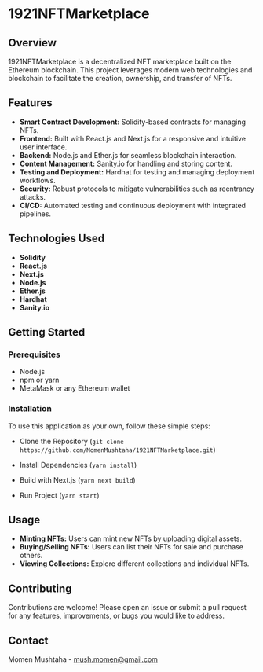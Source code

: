 # 1921NFTMarketplace

## Overview
1921NFTMarketplace is a decentralized NFT marketplace built on the Ethereum blockchain. This project leverages modern web technologies and blockchain to facilitate the creation, ownership, and transfer of NFTs.

## Features
- **Smart Contract Development:** Solidity-based contracts for managing NFTs.
- **Frontend:** Built with React.js and Next.js for a responsive and intuitive user interface.
- **Backend:** Node.js and Ether.js for seamless blockchain interaction.
- **Content Management:** Sanity.io for handling and storing content.
- **Testing and Deployment:** Hardhat for testing and managing deployment workflows.
- **Security:** Robust protocols to mitigate vulnerabilities such as reentrancy attacks.
- **CI/CD:** Automated testing and continuous deployment with integrated pipelines.

## Technologies Used
- **Solidity**
- **React.js**
- **Next.js**
- **Node.js**
- **Ether.js**
- **Hardhat**
- **Sanity.io**

## Getting Started

### Prerequisites
- Node.js
- npm or yarn
- MetaMask or any Ethereum wallet



### Installation
To use this application as your own, follow these simple steps:
<!-- 
>- 
>- 
>-  -->
<ul>
<li><p>

Clone the Repository (`git clone https://github.com/MomenMushtaha/1921NFTMarketplace.git`)
</p></li>
<li><p>
    
Install Dependencies (`yarn install`)
</p></li>
<li><p>

Build with Next.js (`yarn next build`)
</p></li>
<li><p>

Run Project (`yarn start`)
</p></li>
</ul>


## Usage
- **Minting NFTs:** Users can mint new NFTs by uploading digital assets.
- **Buying/Selling NFTs:** Users can list their NFTs for sale and purchase others.
- **Viewing Collections:** Explore different collections and individual NFTs.

## Contributing
Contributions are welcome! Please open an issue or submit a pull request for any features, improvements, or bugs you would like to address.

## Contact
Momen Mushtaha - mush.momen@gmail.com
